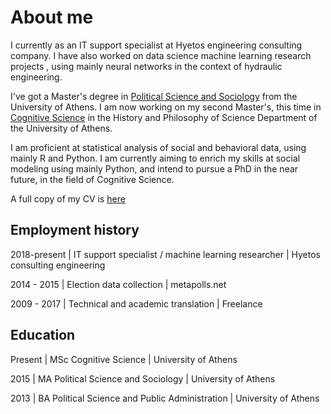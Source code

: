# About me

I currently as an IT support specialist at Hyetos engineering consulting company. I have also worked on data science machine learning research projects , using mainly neural networks in the context of hydraulic engineering.

I've got a Master's degree in [Political Science and Sociology](http://en.pspa.uoa.gr/) from the University of Athens. I am now working on my second Master's, this time in [Cognitive Science](http://cogsci.phs.uoa.gr/) in the History and Philosophy of Science Department of the University of Athens. 

I am proficient at statistical analysis of social and behavioral data, using mainly R and Python. I am currently aiming to enrich my skills at social modeling using mainly Python, and intend to pursue a PhD in the near future, in the field of Cognitive Science. 



A full copy of my CV is [here]({{giorgosmit.github.io}}/pdfs/George_Mitkidis.pdf)



## Employment history



2018-present  | IT support specialist / machine learning researcher   | Hyetos consulting engineering



2014 - 2015     | Election data collection                                                    | metapolls.net



2009 - 2017     | Technical and academic translation                              | Freelance



## Education 



Present | MSc Cognitive Science                                       | University of Athens



2015      | MA Political Science and Sociology                      | University of Athens



2013      | BA Political Science and Public Administration | University of Athens